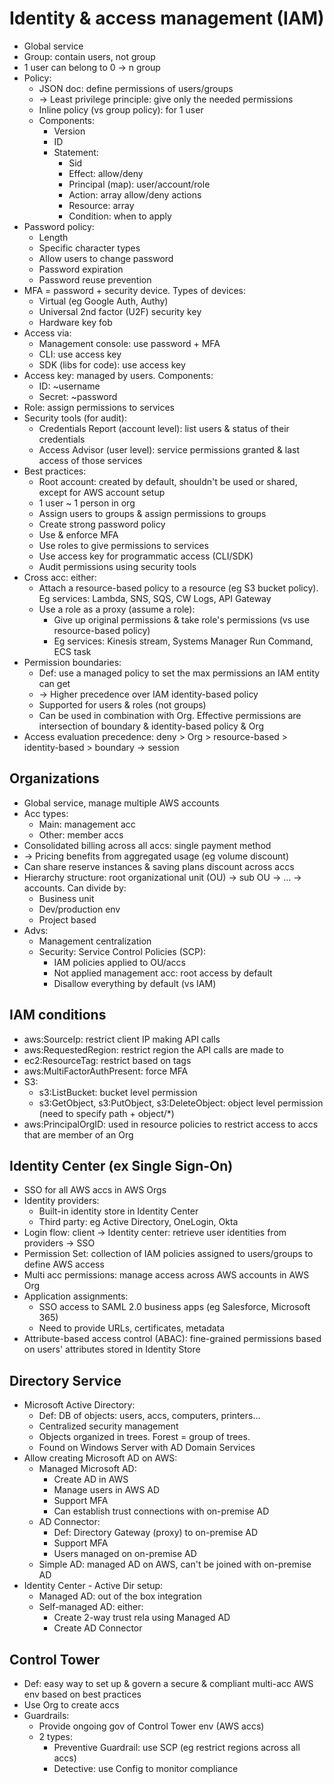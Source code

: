 # Identity & access management (IAM)
- Global service
- Group: contain users, not group
- 1 user can belong to 0 -> n group
- Policy:
  - JSON doc: define permissions of users/groups
  - -> Least privilege principle: give only the needed permissions
  - Inline policy (vs group policy): for 1 user
  - Components:
    - Version
    - ID
    - Statement:
      - Sid
      - Effect: allow/deny
      - Principal (map): user/account/role
      - Action: array allow/deny actions
      - Resource: array
      - Condition: when to apply
- Password policy:
  - Length
  - Specific character types
  - Allow users to change password
  - Password expiration
  - Password reuse prevention
- MFA = password + security device. Types of devices:
  - Virtual (eg Google Auth, Authy)
  - Universal 2nd factor (U2F) security key
  - Hardware key fob
- Access via:
  - Management console: use password + MFA
  - CLI: use access key
  - SDK (libs for code): use access key
- Access key: managed by users. Components:
  - ID: ~username
  - Secret: ~password
- Role: assign permissions to services
- Security tools (for audit):
  - Credentials Report (account level): list users & status of their credentials
  - Access Advisor (user level): service permissions granted & last access of those services
- Best practices:
  - Root account: created by default, shouldn't be used or shared, except for AWS account setup
  - 1 user ~ 1 person in org
  - Assign users to groups & assign permissions to groups
  - Create strong password policy
  - Use & enforce MFA
  - Use roles to give permissions to services
  - Use access key for programmatic access (CLI/SDK)
  - Audit permissions using security tools
- Cross acc: either:
  - Attach a resource-based policy to a resource (eg S3 bucket policy). Eg services: Lambda, SNS, SQS, CW Logs, API Gateway
  - Use a role as a proxy (assume a role):
    - Give up original permissions & take role's permissions (vs use resource-based policy)
    - Eg services: Kinesis stream, Systems Manager Run Command, ECS task
- Permission boundaries:
  - Def: use a managed policy to set the max permissions an IAM entity can get
  - -> Higher precedence over IAM identity-based policy
  - Supported for users & roles (not groups)
  - Can be used in combination with Org. Effective permissions are intersection of boundary & identity-based policy & Org
- Access evaluation precedence: deny > Org > resource-based > identity-based > boundary -> session
## Organizations
- Global service, manage multiple AWS accounts
- Acc types:
  - Main: management acc
  - Other: member accs
- Consolidated billing across all accs: single payment method
- -> Pricing benefits from aggregated usage (eg volume discount)
- Can share reserve instances & saving plans discount across accs
- Hierarchy structure: root organizational unit (OU) -> sub OU -> ... -> accounts. Can divide by:
  - Business unit
  - Dev/production env
  - Project based
- Advs:
  - Management centralization
  - Security: Service Control Policies (SCP):
    - IAM policies applied to OU/accs
    - Not applied management acc: root access by default
    - Disallow everything by default (vs IAM)
## IAM conditions
- aws:SourceIp: restrict client IP making API calls
- aws:RequestedRegion: restrict region the API calls are made to
- ec2:ResourceTag: restrict based on tags
- aws:MultiFactorAuthPresent: force MFA
- S3:
  - s3:ListBucket: bucket level permission
  - s3:GetObject, s3:PutObject, s3:DeleteObject: object level permission (need to specify path + object/*)
- aws:PrincipalOrgID: used in resource policies to restrict access to accs that are member of an Org
## Identity Center (ex Single Sign-On)
- SSO for all AWS accs in AWS Orgs
- Identity providers:
  - Built-in identity store in Identity Center
  - Third party: eg Active Directory, OneLogin, Okta
- Login flow: client -> Identity center: retrieve user identities from providers -> SSO
- Permission Set: collection of IAM policies assigned to users/groups to define AWS access
- Multi acc permissions: manage access across AWS accounts in AWS Org
- Application assignments:
  - SSO access to SAML 2.0 business apps (eg Salesforce, Microsoft 365)
  - Need to provide URLs, certificates, metadata
- Attribute-based access control (ABAC): fine-grained permissions based on users' attributes stored in Identity Store
## Directory Service
- Microsoft Active Directory:
  - Def: DB of objects: users, accs, computers, printers...
  - Centralized security management
  - Objects organized in trees. Forest = group of trees.
  - Found on Windows Server with AD Domain Services
- Allow creating Microsoft AD on AWS:
  - Managed Microsoft AD:
    - Create AD in AWS
    - Manage users in AWS AD
    - Support MFA
    - Can establish trust connections with on-premise AD
  - AD Connector:
    - Def: Directory Gateway (proxy) to on-premise AD
    - Support MFA
    - Users managed on on-premise AD
  - Simple AD: managed AD on AWS, can't be joined with on-premise AD
- Identity Center - Active Dir setup:
  - Managed AD: out of the box integration
  - Self-managed AD: either:
    - Create 2-way trust rela using Managed AD
    - Create AD Connector
## Control Tower
- Def: easy way to set up & govern a secure & compliant multi-acc AWS env based on best practices
- Use Org to create accs
- Guardrails:
  - Provide ongoing gov of Control Tower env (AWS accs)
  - 2 types:
    - Preventive Guardrail: use SCP (eg restrict regions across all accs)
    - Detective: use Config to monitor compliance